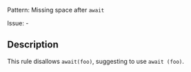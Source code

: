 Pattern: Missing space after `await`

Issue: -

## Description

This rule disallows `await(foo)`, suggesting to use `await (foo)`.